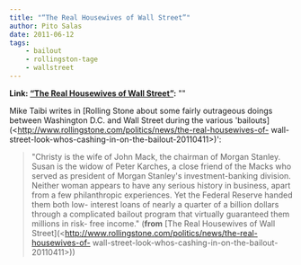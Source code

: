 ```yaml
---
title: "“The Real Housewives of Wall Street”"
author: Pito Salas
date: 2011-06-12
tags:
    - bailout
    - rollingston-tage
    - wallstreet
---
```


**Link: [“The Real Housewives of Wall Street”](None):** ""

Mike Taibi writes in [Rolling Stone about some fairly outrageous doings
between Washington D.C. and Wall Street during the various
'bailouts](<http://www.rollingstone.com/politics/news/the-real-housewives-of-
wall-street-look-whos-cashing-in-on-the-bailout-20110411>)':

> "Christy is the wife of John Mack, the chairman of Morgan Stanley. Susan is
> the widow of Peter Karches, a close friend of the Macks who served as
> president of Morgan Stanley's investment-banking division. Neither woman
> appears to have any serious history in business, apart from a few
> philanthropic experiences. Yet the Federal Reserve handed them both low-
> interest loans of nearly a quarter of a billion dollars through a
> complicated bailout program that virtually guaranteed them millions in risk-
> free income." (**from** [The Real Housewives of Wall
> Street](<http://www.rollingstone.com/politics/news/the-real-housewives-of-
> wall-street-look-whos-cashing-in-on-the-bailout-20110411>))


